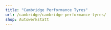 ```yaml
---
title: "Cambridge Performance Tyres"
url: /cambridge/cambridge-performance-tyres/
shop: Autowerkstatt
---
```

